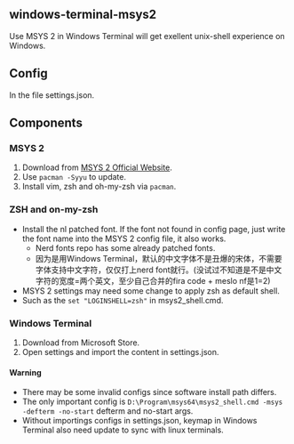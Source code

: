 ## windows-terminal-msys2
Use MSYS 2 in Windows Terminal will get exellent unix-shell experience on Windows.

## Config
In the file settings.json.

## Components
### MSYS 2
1. Download from [MSYS 2 Official Website](https://www.msys2.org/).
2. Use ``pacman -Syyu`` to update.
3. Install vim, zsh and oh-my-zsh via ``pacman``.

### ZSH and on-my-zsh
* Install the nl patched font. If the font not found in config page, just write the font name into the MSYS 2 config file, it also works.
  - Nerd fonts repo has some already patched fonts.
  - 因为是用Windows Terminal，默认的中文字体不是丑爆的宋体，不需要字体支持中文字符，仅仅打上nerd font就行。(没试过不知道是不是中文字符的宽度=两个英文，至少自己合并的fira code + meslo nf是1=2)
* MSYS 2 settings may need some change to apply zsh as default shell.
* Such as the ``set "LOGINSHELL=zsh"`` in msys2_shell.cmd.


### Windows Terminal
1. Download from Microsoft Store.
2. Open settings and import the content in settings.json.
#### Warning
* There may be some invalid configs since software install path differs.
* The only important config is ``D:\Program\msys64\msys2_shell.cmd -msys -defterm -no-start`` defterm and no-start args.
* Without importings configs in settings.json, keymap in Windows Terminal also need update to sync with linux terminals.


